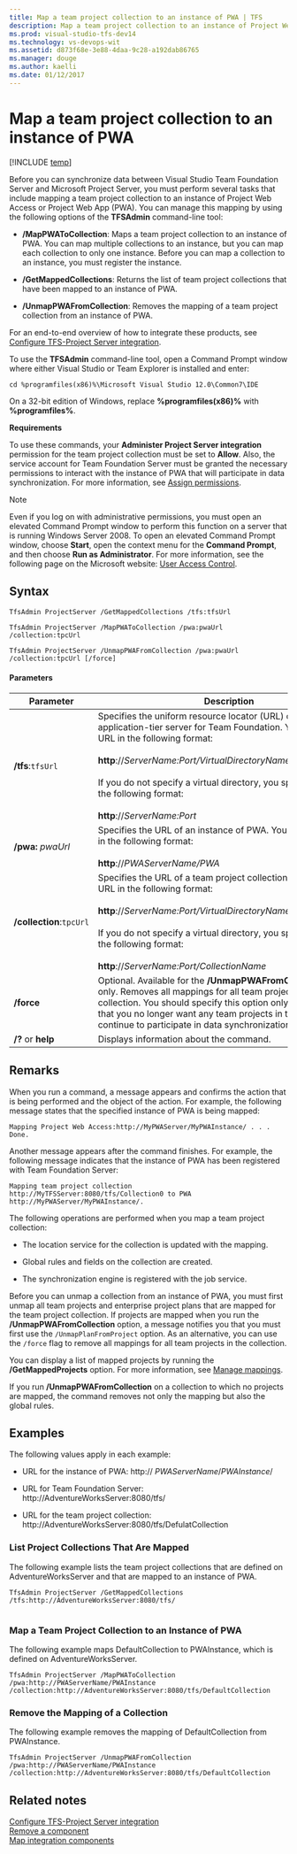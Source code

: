 ```yaml
---
title: Map a team project collection to an instance of PWA | TFS
description: Map a team project collection to an instance of Project Web Access or Project Web App  to synchronize data with Team Foundation Server (TFS)
ms.prod: visual-studio-tfs-dev14
ms.technology: vs-devops-wit
ms.assetid: d873f68e-3e88-4daa-9c28-a192dab86765
ms.manager: douge
ms.author: kaelli
ms.date: 01/12/2017
---
```

# Map a team project collection to an instance of PWA

[!INCLUDE [temp](../_shared/tfs-ps-sync-header.md)]

<a name="Top"></a> Before you can synchronize data between Visual Studio Team Foundation Server and Microsoft Project Server, you must perform several tasks that include mapping a team project collection to an instance of Project Web Access or Project Web App (PWA). You can manage this mapping by using the following options of the **TFSAdmin** command-line tool:  
  
-   **/MapPWAToCollection**: Maps a team project collection to an instance of PWA. You can map multiple collections to an instance, but you can map each collection to only one instance. Before you can map a collection to an instance, you must register the instance.  
  
-   **/GetMappedCollections**: Returns the list of team project collections that have been mapped to an instance of PWA.  
  
-   **/UnmapPWAFromCollection**: Removes the mapping of a team project collection from an instance of PWA.  
  
 For an end-to-end overview of how to integrate these products, see [Configure TFS-Project Server integration](configure-tfs-project-server-integration.md).  
  
 To use the **TFSAdmin** command-line tool, open a Command Prompt window where either Visual Studio or Team Explorer is installed and enter:  
  
```  
cd %programfiles(x86)%\Microsoft Visual Studio 12.0\Common7\IDE  
```  
  
 On a 32-bit edition of Windows, replace **%programfiles(x86)%** with **%programfiles%**.  
  
 **Requirements**  
  
 To use these commands, your **Administer Project Server integration** permission for the team project collection must be set to **Allow**. Also, the service account for Team Foundation Server must be granted the necessary permissions to interact with the instance of PWA that will participate in data synchronization. For more information, see [Assign permissions](assign-permissions-support-tfs-project-server-integration.md).  
  
> [!NOTE]
>  Even if you log on with administrative permissions, you must open an elevated Command Prompt window to perform this function on a server that is running Windows Server 2008. To open an elevated Command Prompt window, choose **Start**, open the context menu for the **Command Prompt**, and then choose **Run as Administrator**. For more information, see the following page on the Microsoft website: [User Access Control](http://go.microsoft.com/fwlink/?LinkId=111235).  
  
 
  
## Syntax  
  
```  
TfsAdmin ProjectServer /GetMappedCollections /tfs:tfsUrl   
```  
  
```  
TfsAdmin ProjectServer /MapPWAToCollection /pwa:pwaUrl /collection:tpcUrl  
```  
  
```  
TfsAdmin ProjectServer /UnmapPWAFromCollection /pwa:pwaUrl /collection:tpcUrl [/force]  
```  
  
#### Parameters  
  
|**Parameter**|**Description**|  
|-------------------|---------------------|  
|**/tfs**:`tfsUrl`|Specifies the uniform resource locator (URL) of an application-tier server for Team Foundation. You specify the URL in the following format:<br /><br /> **http**://*ServerName:Port/VirtualDirectoryName*<br /><br /> If you do not specify a virtual directory, you specify the URI in the following format:<br /><br /> **http**://*ServerName:Port*|  
|**/pwa:** *pwaUrl*|Specifies the URL of an instance of PWA. You specify the URL in the following format:<br /><br /> **http**://*PWAServerName/PWA*|  
|**/collection**:`tpcUrl`|Specifies the URL of a team project collection. You specify the URL in the following format:<br /><br /> **http**://*ServerName:Port/VirtualDirectoryName/CollectionName*<br /><br /> If you do not specify a virtual directory, you specify the URI in the following format:<br /><br /> **http**://*ServerName:Port/CollectionName*|  
|**/force**|Optional. Available for the **/UnmapPWAFromCollection** option only. Removes all mappings for all team projects in the collection. You should specify this option only if you are sure that you no longer want any team projects in the collection to continue to participate in data synchronization.|  
|**/?** or **help**|Displays information about the command.|  
  
## Remarks  
 When you run a command, a message appears and confirms the action that is being performed and the object of the action. For example, the following message states that the specified instance of PWA is being mapped:  
  
```  
Mapping Project Web Access:http://MyPWAServer/MyPWAInstance/ . . . Done.  
```  
  
 Another message appears after the command finishes. For example, the following message indicates that the instance of PWA has been registered with Team Foundation Server:  
  
```  
Mapping team project collection http://MyTFSServer:8080/tfs/Collection0 to PWA http://MyPWAServer/MyPWAInstance/.   
```  
  
 The following operations are performed when you map a team project collection:  
  
-   The location service for the collection is updated with the mapping.  
  
-   Global rules and fields on the collection are created.  
  
-   The synchronization engine is registered with the job service.  
  
 Before you can unmap a collection from an instance of PWA, you must first unmap all team projects and enterprise project plans that are mapped for the team project collection. If projects are mapped when you run the **/UnmapPWAFromCollection** option, a message notifies you that you must first use the `/UnmapPlanFromProject` option. As an alternative, you can use the `/force` flag to remove all mappings for all team projects in the collection.  
  
 You can display a list of mapped projects by running the **/GetMappedProjects** option. For more information, see [Manage mappings](manage-mappings-enterprise-project-team-project.md).  
  
 If you run **/UnmapPWAFromCollection** on a collection to which no projects are mapped, the command removes not only the mapping but also the global rules.  
  
## Examples  
 The following values apply in each example:  
  
-   URL for the instance of PWA: http:// *PWAServerName*/*PWAInstance*/  
  
-   URL for Team Foundation Server: http://AdventureWorksServer:8080/tfs/  
  
-   URL for the team project collection: http://AdventureWorksServer:8080/tfs/DefulatCollection  
  
### List Project Collections That Are Mapped  
 The following example lists the team project collections that are defined on AdventureWorksServer and that are mapped to an instance of PWA.  
  
```  
TfsAdmin ProjectServer /GetMappedCollections /tfs:http://AdventureWorksServer:8080/tfs/  
  
```  
  
### Map a Team Project Collection to an Instance of PWA  
 The following example maps DefaultCollection to PWAInstance, which is defined on AdventureWorksServer.  
  
```  
TfsAdmin ProjectServer /MapPWAToCollection /pwa:http://PWAServerName/PWAInstance /collection:http://AdventureWorksServer:8080/tfs/DefaultCollection  
```  
  
### Remove the Mapping of a Collection  
 The following example removes the mapping of DefaultCollection from PWAInstance.  
  
```  
TfsAdmin ProjectServer /UnmapPWAFromCollection /pwa:http://PWAServerName/PWAInstance /collection:http://AdventureWorksServer:8080/tfs/DefaultCollection  
```  
  
## Related notes  
 [Configure TFS-Project Server integration](configure-tfs-project-server-integration.md)   
 [Remove a component](remove-component-from-synchronization.md)   
 [Map integration components](map-integration-components.md)